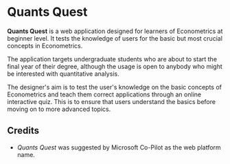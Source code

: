 # Quants Quest

__Quants Quest__ is a web application designed for learners of Econometrics at  beginner level. It tests the knowledge of users for the basic but most crucial concepts in Econometrics. 

The application targets undergraduate students who are about to start the final year of their degree, although the usage is open to anybody who might be interested with quantitative analysis. 

The designer's aim is to test the user's knowledge on the basic concepts of Econometrics and teach them correct applications through an online interactive quiz. This is to ensure that users understand the basics before moving on to more advanced topics. 

## Credits

- _Quants Quest_ was suggested by  Microsoft Co-Pilot as the web platform name. 
  